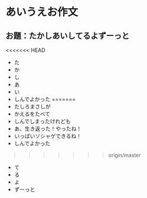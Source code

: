 # あいうえお作文
## お題：たかしあいしてるよずーっと
<<<<<<< HEAD
- た
- か
- し
- あ
- い
- しんでよかった
=======
- たしろまさしが
- かえるをたべて
- しんでしまったけれども
- あ、生き返った！やったね！
- いっぱいソシャゲできるね！
- しんでよかった
>>>>>>> origin/master
- て
- る
- よ
- ずーっと